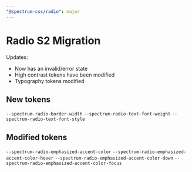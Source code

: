 ```yaml
---
"@spectrum-css/radio": major
---
```


# Radio S2 Migration

Updates:

- Now has an invalid/error state
- High contrast tokens have been modified
- Typography tokens modified

## New tokens

`--spectrum-radio-border-width`
`--spectrum-radio-text-font-weight`
`--spectrum-radio-text-font-style`

## Modified tokens

`--spectrum-radio-emphasized-accent-color`
`--spectrum-radio-emphasized-accent-color-hover`
`--spectrum-radio-emphasized-accent-color-down`
`--spectrum-radio-emphasized-accent-color-focus`
